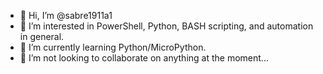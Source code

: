 - 👋 Hi, I’m @sabre1911a1
- 👀 I’m interested in PowerShell, Python, BASH scripting, and automation in general.
- 🌱 I’m currently learning Python/MicroPython.
- 💞️ I’m not looking to collaborate on anything at the moment...

<!---
sabre1911a1/sabre1911a1 is a ✨ special ✨ repository because its `README.md` (this file) appears on your GitHub profile.
You can click the Preview link to take a look at your changes.
--->
